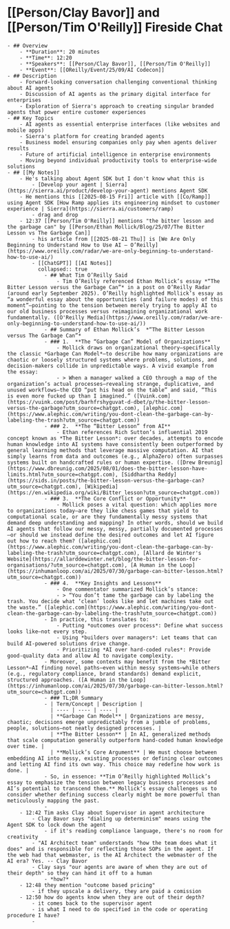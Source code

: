 # [[Person/Clay Bavor]] and [[Person/Tim O'Reilly]] Fireside Chat
	- ## Overview
		- **Duration**: 20 minutes
		- **Time**: 12:20
		- **Speakers**: [[Person/Clay Bavor]], [[Person/Tim O'Reilly]]
		- **Event**: [[OReilly/Event/25/09/AI Codecon]]
	- ## Description
		- Forward-looking conversation challenging conventional thinking about AI agents
		- Discussion of AI agents as the primary digital interface for enterprises
		- Exploration of Sierra's approach to creating singular branded agents that power entire customer experiences
	- ## Key Topics
		- AI agents as essential enterprise interfaces (like websites and mobile apps)
		- Sierra's platform for creating branded agents
		- Business model ensuring companies only pay when agents deliver results
		- Future of artificial intelligence in enterprise environments
		- Moving beyond individual productivity tools to enterprise-wide solutions
	- ## [[My Notes]]
		- He's talking about Agent SDK but I don't know what this is
			- [Develop your agent | Sierra](https://sierra.ai/product/develop-your-agent) mentions Agent SDK
		- He mentions this [[2025-08-15 Fri]] article with [[Co/Ramp]] using Agent SDK [How Ramp applies its engineering mindset to customer experience | Sierra](https://sierra.ai/customers/ramp)
			- drag and drop
		- 12:37 [[Person/Tim O'Reilly]] mentions "the bitter lesson and the garbage can" by [[Person/Ethan Mollick/Blog/25/07/The Bitter Lesson vs The Garbage Can]]
			- his article from [[2025-08-21 Thu]] is [We Are Only Beginning to Understand How to Use AI – O’Reilly](https://www.oreilly.com/radar/we-are-only-beginning-to-understand-how-to-use-ai/)
			- [[ChatGPT]] [[AI Notes]]
			  collapsed:: true
				- ## What Tim O’Reilly Said
					- Tim O’Reilly referenced Ethan Mollick’s essay *“The Bitter Lesson versus the Garbage Can”* in a post on O’Reilly Radar (around early September 2025). O’Reilly highlighted Mollick’s essay as “a wonderful essay about the opportunities (and failure modes) of this moment”—pointing to the tension between merely trying to apply AI to our old business processes versus reimagining organizational work fundamentally. ([O'Reilly Media](https://www.oreilly.com/radar/we-are-only-beginning-to-understand-how-to-use-ai/))
				- ## Summary of Ethan Mollick’s  *“The Bitter Lesson versus The Garbage Can”*
				- ### 1.  **The “Garbage Can” Model of Organizations**
					- Mollick draws on organizational theory—specifically the classic *Garbage Can Model*—to describe how many organizations are chaotic or loosely structured systems where problems, solutions, and decision-makers collide in unpredictable ways. A vivid example from the essay:
					- > When a manager walked a CEO through a map of the organization’s actual processes—revealing strange, duplicative, and unused workflows—the CEO “put his head on the table” and said, “This is even more fucked up than I imagined.” ([Vuink.com](https://vuink.com/post/barhfrshyguvat-d-dbet/p/the-bitter-lesson-versus-the-garbage?utm_source=chatgpt.com), [alephic.com](https://www.alephic.com/writing/you-dont-clean-the-garbage-can-by-labeling-the-trash?utm_source=chatgpt.com))
				- ### 2.  **The “Bitter Lesson” from AI**
					- Ethan references Rich Sutton’s influential 2019 concept known as *The Bitter Lesson*: over decades, attempts to encode human knowledge into AI systems have consistently been outperformed by general learning methods that leverage massive computation. AI that simply learns from data and outcomes (e.g., AlphaZero) often surpasses systems built on handcrafted rules or human expertise. ([Drew Breunig](https://www.dbreunig.com/2025/08/01/does-the-bitter-lesson-have-limits.html?utm_source=chatgpt.com), [Siddhartha Reddy](https://sids.in/posts/the-bitter-lesson-versus-the-garbage-can?utm_source=chatgpt.com), [Wikipedia](https://en.wikipedia.org/wiki/Bitter_lesson?utm_source=chatgpt.com))
				- ### 3.  **The Core Conflict or Opportunity**
					- Mollick poses a vital question: which applies more to organizations today—are they like chess games that yield to computational scale, or are they fundamentally messy systems that demand deep understanding and mapping? In other words, should we build AI agents that follow our messy, messy, partially documented processes—or should we instead define the desired outcomes and let AI figure out how to reach them? ([alephic.com](https://www.alephic.com/writing/you-dont-clean-the-garbage-can-by-labeling-the-trash?utm_source=chatgpt.com), [Allard de Winter's Website](https://allarddewinter.net/blog/the-bitter-lesson-for-organisations/?utm_source=chatgpt.com), [A Human in the Loop](https://inhumanloop.com/ai/2025/07/30/garbage-can-bitter-lesson.html?utm_source=chatgpt.com))
				- ### 4.  **Key Insights and Lessons**
					- One commentator summarized Mollick’s stance:
					- > “You don’t tame the garbage can by labeling the trash. You decide what ‘clean’ looks like and let machines take out the waste.” ([alephic.com](https://www.alephic.com/writing/you-dont-clean-the-garbage-can-by-labeling-the-trash?utm_source=chatgpt.com))
				- In practice, this translates to:
					- Putting *outcomes over process*: Define what success looks like—not every step.
					- Using *builders over managers*: Let teams that can build AI-powered solutions drive change.
					- Prioritizing *AI over hard-coded rules*: Provide good-quality data and allow AI to navigate complexity.
				- Moreover, some contexts may benefit from the *Bitter Lesson*—AI finding novel paths—even within messy systems—while others (e.g., regulatory compliance, brand standards) demand explicit, structured approaches. ([A Human in the Loop](https://inhumanloop.com/ai/2025/07/30/garbage-can-bitter-lesson.html?utm_source=chatgpt.com))
				- ### TL;DR Summary
				- | Term/Concept | Description |
				  | ---- | ---- | ---- |
				  | **Garbage Can Model** | Organizations are messy, chaotic; decisions emerge unpredictably from a jumble of problems, people, solutions—not neatly designed processes. |
				  | **The Bitter Lesson** | In AI, generalized methods that scale computation generally outperform hand-coded human knowledge over time. |
				  | **Mollick’s Core Argument** | We must choose between embedding AI into messy, existing processes or defining clear outcomes and letting AI find its own way. This choice may redefine how work is done. |
				- So, in essence: **Tim O’Reilly highlighted Mollick’s essay to emphasize the tension between legacy business processes and AI’s potential to transcend them.** Mollick’s essay challenges us to consider whether defining success clearly might be more powerful than meticulously mapping the past.
				-
		- 12:42 Tim asks Clay about Supervisor in agent architecture
			- Clay Bavor says "dialing up determinism" means using the Agent SDK to lock down the agent
				- if it's reading compliance language, there's no room for creativity
			- "AI Architect team" understands "how the team does what it does" and is responsible for reflecting those SOPs in the agent. If the web had that webmaster, is the AI Architect the webmaster of the AI era? Yes. -- Clay Bavor
			- Clay says "our agents are aware of when they are out of their depth" so they can hand it off to a human
				- *how?*
		- 12:48 they mention "outcome based pricing"
			- if they upscale a delivery, they are paid a comission
		- 12:50 how do agents know when they are out of their depth?
			- it comes back to the supervisor agent
			- is what I need to do specified in the code or operating procedure I have?
			-